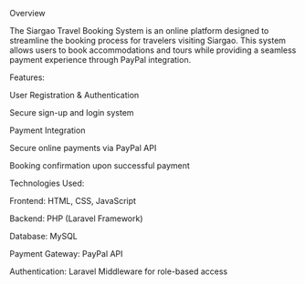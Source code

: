 Overview

The Siargao Travel Booking System is an online platform designed to streamline the booking process for travelers visiting Siargao. This system allows users to book accommodations and tours while providing a seamless payment experience through PayPal integration.

Features:

User Registration & Authentication

Secure sign-up and login system

Payment Integration

Secure online payments via PayPal API

Booking confirmation upon successful payment

Technologies Used:

Frontend: HTML, CSS, JavaScript

Backend: PHP (Laravel Framework)

Database: MySQL

Payment Gateway: PayPal API

Authentication: Laravel Middleware for role-based access
